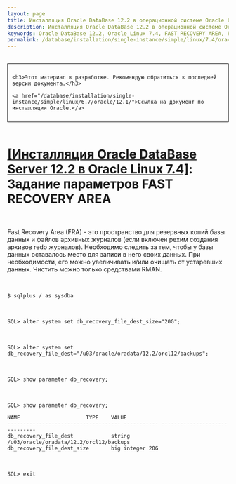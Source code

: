```yaml
---
layout: page
title: Инсталляция Oracle DataBase 12.2 в операционной системе Oracle Linux 7.4 - Задание параметров FAST RECOVERY AREA
description: Инсталляция Oracle DataBase 12.2 в операционной системе Oracle Linux 7.4 - Настройка автозапуска Oracle после перезагрузки
keywords: Oracle DataBase 12.2, Oracle Linux 7.4, FAST RECOVERY AREA, FRA
permalink: /database/installation/single-instance/simple/linux/7.4/oracle/12.2/oracle-setup-fast-recovery-area-params/
---
```


<br/>

<div style="padding:10px; border:thin solid black;">

	<h3>Этот материал в разработке. Рекомендую обратиться к последней версии документа.</h3>

    <a href="/database/installation/single-instance/simple/linux/6.7/oracle/12.1/">Ссылка на документ по инсталляции Oracle.</a>

</div>

<br/>

# <a href="/database/installation/single-instance/simple/linux/7.4/oracle/12.2/">[Инсталляция Oracle DataBase Server 12.2 в Oracle Linux 7.4]</a>: Задание параметров FAST RECOVERY AREA


<br/>

Fast Recovery Area (FRA) - это пространство для резервных копий базы данных и файлов архивных журналов (если включен рехим создания архивов redo журналов). Необходимо следить за тем, чтобы у базы данных оставалось место для записи в него своих данных. При необходимости, его можно увеличивать и/или очищать от устаревших данных. Чистить можно только средствами RMAN.

<br/>

	$ sqlplus / as sysdba


<br/>


	SQL> alter system set db_recovery_file_dest_size="20G";

<br/>

	SQL> alter system set db_recovery_file_dest="/u03/oracle/oradata/12.2/orcl12/backups";

<br/>

	SQL> show parameter db_recovery;

<br/>

    SQL> show parameter db_recovery;

    NAME				     TYPE	 VALUE
    ------------------------------------ ----------- ------------------------------
    db_recovery_file_dest		     string	 /u03/oracle/oradata/12.2/orcl12/backups
    db_recovery_file_dest_size	     big integer 20G

<br/>

    SQL> exit
